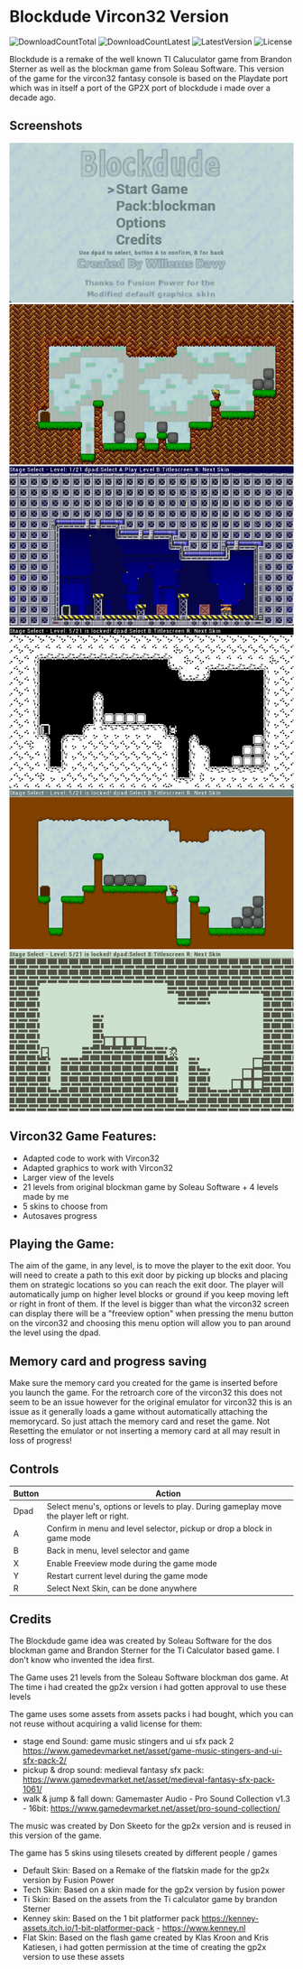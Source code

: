 # Blockdude Vircon32 Version
![DownloadCountTotal](https://img.shields.io/github/downloads/joyrider3774/blockdude_vircon32/total?label=total%20downloads&style=plastic) ![DownloadCountLatest](https://img.shields.io/github/downloads/joyrider3774/blockdude_vircon32/latest/total?style=plastic) ![LatestVersion](https://img.shields.io/github/v/tag/joyrider3774/blockdude_vircon32?label=Latest%20version&style=plastic) ![License](https://img.shields.io/github/license/joyrider3774/blockdude_vircon32?style=plastic)

Blockdude is a remake of the well known TI Caluculator game from Brandon Sterner as well as the blockman game from Soleau Software. 
This version of the game for the vircon32 fantasy console is based on the Playdate port which was in itself a port of the GP2X port of blockdude i made over a decade ago.

## Screenshots
![screenshot 1](screenshots/screenshot1.png)
![screenshot 2](screenshots/screenshot2.png)
![screenshot 3](screenshots/screenshot3.png)
![screenshot 4](screenshots/screenshot4.png)
![screenshot 5](screenshots/screenshot5.png)
![screenshot 6](screenshots/screenshot6.png)

## Vircon32 Game Features:
- Adapted code to work with Vircon32
- Adapted graphics to work with Vircon32
- Larger view of the levels
- 21 levels from original blockman game by Soleau Software + 4 levels made by me
- 5 skins to choose from
- Autosaves progress

## Playing the Game:
The aim of the game, in any level, is to move the player to the exit door. You will need to create a path to this exit door by picking up blocks and placing them on strategic locations so you can reach the exit door.
The player will automatically jump on higher level blocks or ground if you keep moving left or right in front of them. 
If the level is bigger than what the vircon32 screen can display there will be a "freeview option" when pressing the menu button on the vircon32 and choosing this menu option will allow you to pan around the level using the dpad.

## Memory card and progress saving
Make sure the memory card you created for the game is inserted before you launch the game. For the retroarch core of the vircon32 this does not seem to be an issue however for the 
original emulator for vircon32 this is an issue as it generally loads a game without automatically attaching the memorycard. So just attach the memory card and reset the game.
Not Resetting the emulator or not inserting a memory card at all may result in loss of progress!

## Controls 

| Button | Action |
| ------ | ------ |
| Dpad | Select menu's, options or levels to play. During gameplay move the player left or right. |
| A | Confirm in menu and level selector, pickup or drop a block in game mode |
| B | Back in menu, level selector and game |
| X | Enable Freeview mode during the game mode |
| Y | Restart current level during the game mode |
| R | Select Next Skin, can be done anywhere |

## Credits
The Blockdude game idea was created by Soleau Software for the dos blockman game and Brandon Sterner for the Ti Calculator based game. I don't know who invented the idea first.

The Game uses 21 levels from the Soleau Software blockman dos game. At The time i had created the gp2x version i had gotten approval to use these levels

The game uses some assets from assets packs i had bought, which you can not reuse without acquiring a valid license for them:
- stage end Sound: game music stingers and ui sfx pack 2 https://www.gamedevmarket.net/asset/game-music-stingers-and-ui-sfx-pack-2/
- pickup & drop sound: medieval fantasy sfx pack: https://www.gamedevmarket.net/asset/medieval-fantasy-sfx-pack-1061/
- walk & jump & fall down: Gamemaster Audio - Pro Sound Collection v1.3 - 16bit: https://www.gamedevmarket.net/asset/pro-sound-collection/

The music was created by Don Skeeto for the gp2x version and is reused in this version of the game.

The game has 5 skins using tilesets created by different people / games
- Default Skin: Based on a Remake of the flatskin made for the gp2x version by Fusion Power
- Tech Skin: Based on a skin made for the gp2x version by fusion power
- Ti Skin: Based on the assets from the Ti calculator game by brandon Sterner 
- Kenney skin: Based on the 1 bit platformer pack https://kenney-assets.itch.io/1-bit-platformer-pack - https://www.kenney.nl
- Flat Skin: Based on the flash game created by Klas Kroon and Kris Katiesen, i had gotten permission at the time of creating the gp2x version to use these assets
